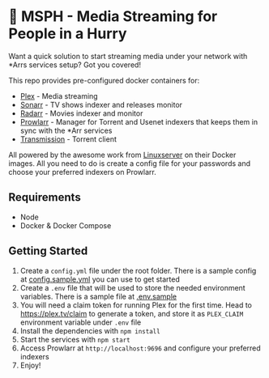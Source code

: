 # 🍿 MSPH - Media Streaming for People in a Hurry

Want a quick solution to start streaming media under your network with *Arrs services setup? Got you covered!

This repo provides pre-configured docker containers for:
- [Plex](https://www.plex.tv/) - Media streaming
- [Sonarr](https://sonarr.tv) - TV shows indexer and releases monitor
- [Radarr](https://radarr.video/) - Movies indexer and monitor
- [Prowlarr](https://prowlarr.com/) - Manager for Torrent and Usenet indexers that keeps them in sync with the *Arr services
- [Transmission](https://transmissionbt.com/) - Torrent client

All powered by the awesome work from [Linuxserver](https://www.linuxserver.io/) on their Docker images. All you need to do is create a config file for your passwords and choose your preferred indexers on Prowlarr.

## Requirements

- Node
- Docker & Docker Compose

## Getting Started

1. Create a `config.yml` file under the root folder. There is a sample config at [config.sample.yml](./config.sample.yml) you can use to get started
2. Create a `.env` file that will be used to store the needed environment variables. There is a sample file at [.env.sample](./.env.sample)
3. You will need a claim token for running Plex for the first time. Head to https://plex.tv/claim to generate a token, and store it as `PLEX_CLAIM` environment variable under `.env` file
2. Install the dependencies with `npm install`
3. Start the services with `npm start`
4. Access Prowlarr at `http://localhost:9696` and configure your preferred indexers
5. Enjoy!
